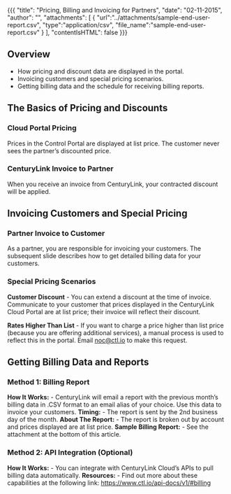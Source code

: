 {{{
  "title": "Pricing, Billing and Invoicing for Partners",
  "date": "02-11-2015",
  "author": "",
  "attachments": [
    {
      "url":"../attachments/sample-end-user-report.csv",
      "type":"application/csv",
      "file_name":"sample-end-user-report.csv"
    }
  ],
  "contentIsHTML": false
}}}

## Overview
* How pricing and discount data are displayed in the portal.
* Invoicing customers and special pricing scenarios.
* Getting billing data and the schedule for receiving billing reports.

## The Basics of Pricing and Discounts

### Cloud Portal Pricing
Prices in the Control Portal are displayed at list price. The customer never sees the partner’s discounted price.

### CenturyLink Invoice to Partner
When you receive an invoice from CenturyLink, your contracted discount will be applied.

## Invoicing Customers and Special Pricing

### Partner Invoice to Customer
As a partner, you are responsible for invoicing your customers. The subsequent slide describes how to get detailed billing data for your customers.

### Special Pricing Scenarios
**Customer Discount** - You can extend a discount at the time of invoice. Communicate to your customer that prices displayed in the CenturyLink Cloud Portal are at list price; their invoice will reflect their discount.

**Rates Higher Than List** - If you want to charge a price higher than list price (because you are offering additional services), a manual process is used to reflect this in the portal. Email noc@ctl.io to make this request.

## Getting Billing Data and Reports

### Method 1: Billing Report
**How It Works:** - CenturyLink will email a report with the previous month’s billing data in .CSV format to an email alias of your choice.  Use this data to invoice your customers.
**Timing:** - The report is sent by the 2nd business day of the month.
**About The Report:** - The report is broken out by account and prices displayed are at list price.
**Sample Billing Report:** - See the attachment at the bottom of this article.

### Method 2: API Integration (Optional)
**How It Works:** - You can integrate with CenturyLink Cloud’s APIs to pull billing data automatically.
**Resources:** - Find out more about these capabilities at the following link: https://www.ctl.io/api-docs/v1/#billing
